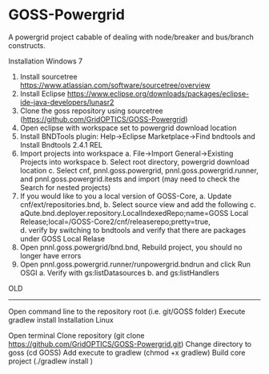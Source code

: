 GOSS-Powergrid
==============

A powergrid project cabable of dealing with node/breaker and bus/branch constructs.


Installation Windows 7

1.  Install sourcetree  https://www.atlassian.com/software/sourcetree/overview 
2.  Install Eclipse   https://www.eclipse.org/downloads/packages/eclipse-ide-java-developers/lunasr2
3.  Clone the goss repository using sourcetree (https://github.com/GridOPTICS/GOSS-Powergrid)  
4.  Open eclipse with workspace set to powergrid download location
5.  Install BNDTools plugin: Help->Eclipse Marketplace->Find bndtools  and Install Bndtools 2.4.1 REL
6.  Import projects into workspace 
    a. File->Import    General->Existing Projects into workspace
    b. Select root directory, powergrid download location
    c. Select cnf, pnnl.goss.powergrid, pnnl.goss.powergrid.runner, and  pnnl.goss.powergrid.itests and import (may need to check the  Search for nested projects)
7.  If you would like to you a local version of GOSS-Core,
    a.  Update cnf/ext/repositories.bnd, 
    b.  Select source view and add the following
    c.  	aQute.bnd.deployer.repository.LocalIndexedRepo;name=GOSS Local Release;local=<location>/GOSS-Core2/cnf/releaserepo;pretty=true,\
    d. verify by switching to bndtools and verify that there are packages under GOSS Local Relase
8.  Open pnnl.goss.powergrid/bnd.bnd, Rebuild project, you should no longer have errors
9.  Open pnnl.goss.powergrid.runner/runpowergrid.bndrun and click Run OSGI
    a. Verify with gs:listDatasources
    b. and gs:listHandlers





OLD
_____________________________________

Open command line to the repository root (i.e. git/GOSS folder)
Execute gradlew install 
Installation Linux

Open terminal
Clone repository (git clone https://github.com/GridOPTICS/GOSS-Powergrid.git)
Change directory to goss (cd GOSS)
Add execute to gradlew (chmod +x gradlew)
Build core project (./gradlew install )
